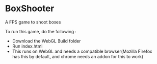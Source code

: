 # BoxShooter
A FPS game to shoot boxes

To run this game, do the following :
- Download the WebGL Build folder
- Run index.html
- This runs on WebGL and needs a compatible browser(Mozilla Firefox has this by default, and chrome needs an addon for this to work)
